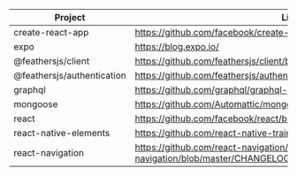 | Project                   | Link                                                                     |
|---------------------------|--------------------------------------------------------------------------|
| create-react-app | https://github.com/facebook/create-react-app/releases |
| expo | https://blog.expo.io/ |
| @feathersjs/client | https://github.com/feathersjs/client/blob/master/CHANGELOG.md |
| @feathersjs/authentication | https://github.com/feathersjs/authentication/blob/master/CHANGELOG.md |
| graphql | https://github.com/graphql/graphql-js/releases |
| mongoose | https://github.com/Automattic/mongoose/blob/master/History.md |
| react | https://github.com/facebook/react/blob/master/CHANGELOG.md |
| react-native-elements | https://github.com/react-native-training/react-native-elements/releases |
| react-navigation | https://github.com/react-navigation/react-navigation/blob/master/CHANGELOG.md
